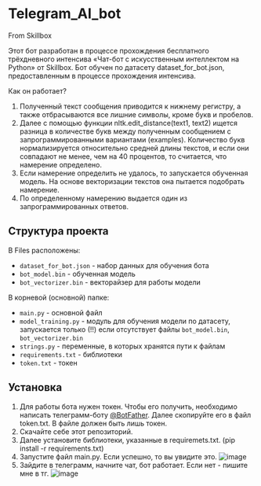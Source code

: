 # Telegram_AI_bot
From Skillbox

Этот бот разработан в процессе прохождения бесплатного трёхдневного интенсива «Чат-бот с искусственным интеллектом на Python» от Skillbox.
Бот обучен по датасету dataset_for_bot.json, предоставленным в процессе прохождения интенсива.

Как он работает?
1. Полученный текст сообщения приводится к нижнему регистру, а также отбрасываются все лишние символы, кроме букв и пробелов.
2. Далее с помощью функции nltk.edit_distance(text1, text2) ищется разница в количестве букв между полученным сообщением с запрограммированными вариантами (examples). Количество букв нормализируется относительно средней длины текстов, и если они совпадают не менее, чем на 40 процентов, то считается, что намерение определено.
3. Если намерение определить не удалось, то запускается обученная модель. На основе векторизации текстов она пытается подобрать намерение.
4. По определенному намерению выдается один из запрограммированных ответов.

## Структура проекта
В Files расположены:
* `dataset_for_bot.json` - набор данных для обучения бота
* `bot_model.bin` - обученная модель
* `bot_vectorizer.bin` - векторайзер для работы модели

В корневой (основной) папке:
* `main.py` - основной файл
* `model_training.py` - модуль для обучения модели по датасету, запускается только (!!) если отсутствует файлы `bot_model.bin`, `bot_vectorizer.bin`
* `strings.py` - переменные, в которых хранятся пути к файлам
* `requirements.txt` - библиотеки
* `token.txt` - токен

## Установка

1. Для работы бота нужен токен. Чтобы его получить, необходимо написать телеграмм-боту [@BotFather](https://t.me/BotFather). Далее скопируйте его в файл token.txt. В файле должен быть лишь токен.
2. Скачайте себе этот репозиторий.
5. Далее установите библиотеки, указанные в requiremets.txt. (pip install -r requirements.txt)
6. Запустите файл main.py. Если успешно, то вы увидите это.
![image](https://github.com/tispen/Telegram_AI_bot/assets/71382135/e147138e-3bbd-4db4-8cf5-eb6bb9281e94)
7. Зайдите в телеграмм, начните чат, бот работает. Если нет - пишите мне в тг.
![image](https://github.com/tispen/Telegram_AI_bot/assets/71382135/e8129797-be4d-440f-b967-9bf88848b43b)
